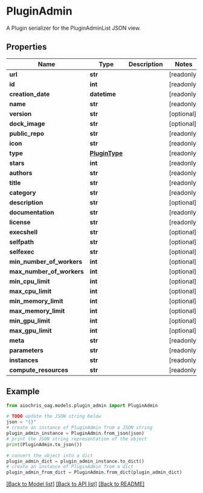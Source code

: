 # PluginAdmin

A Plugin serializer for the PluginAdminList JSON view.

## Properties

Name | Type | Description | Notes
------------ | ------------- | ------------- | -------------
**url** | **str** |  | [readonly] 
**id** | **int** |  | [readonly] 
**creation_date** | **datetime** |  | [readonly] 
**name** | **str** |  | [readonly] 
**version** | **str** |  | [optional] 
**dock_image** | **str** |  | [optional] 
**public_repo** | **str** |  | [readonly] 
**icon** | **str** |  | [readonly] 
**type** | [**PluginType**](PluginType.md) |  | [readonly] 
**stars** | **int** |  | [readonly] 
**authors** | **str** |  | [readonly] 
**title** | **str** |  | [readonly] 
**category** | **str** |  | [readonly] 
**description** | **str** |  | [optional] 
**documentation** | **str** |  | [readonly] 
**license** | **str** |  | [readonly] 
**execshell** | **str** |  | [optional] 
**selfpath** | **str** |  | [optional] 
**selfexec** | **str** |  | [optional] 
**min_number_of_workers** | **int** |  | [optional] 
**max_number_of_workers** | **int** |  | [optional] 
**min_cpu_limit** | **int** |  | [optional] 
**max_cpu_limit** | **int** |  | [optional] 
**min_memory_limit** | **int** |  | [optional] 
**max_memory_limit** | **int** |  | [optional] 
**min_gpu_limit** | **int** |  | [optional] 
**max_gpu_limit** | **int** |  | [optional] 
**meta** | **str** |  | [readonly] 
**parameters** | **str** |  | [readonly] 
**instances** | **str** |  | [readonly] 
**compute_resources** | **str** |  | [readonly] 

## Example

```python
from aiochris_oag.models.plugin_admin import PluginAdmin

# TODO update the JSON string below
json = "{}"
# create an instance of PluginAdmin from a JSON string
plugin_admin_instance = PluginAdmin.from_json(json)
# print the JSON string representation of the object
print(PluginAdmin.to_json())

# convert the object into a dict
plugin_admin_dict = plugin_admin_instance.to_dict()
# create an instance of PluginAdmin from a dict
plugin_admin_from_dict = PluginAdmin.from_dict(plugin_admin_dict)
```
[[Back to Model list]](../README.md#documentation-for-models) [[Back to API list]](../README.md#documentation-for-api-endpoints) [[Back to README]](../README.md)


